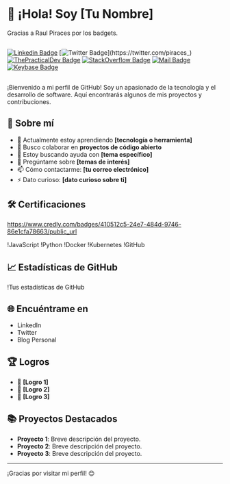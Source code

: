 # 👋 ¡Hola! Soy [Tu Nombre]

Gracias a Raul Piraces por los badgets. 
##
[![Linkedin Badge](https://img.shields.io/badge/-Raúl%20Piracés%20Alastuey-blue?style=flat-square&logo=Linkedin&logoColor=white&link=https://www.linkedin.com/in/ra%C3%BAl-pirac%C3%A9s-alastuey-137569a5/)](https://www.linkedin.com/in/ra%C3%BAl-pirac%C3%A9s-alastuey-137569a5/)
[![Twitter Badge](https://img.shields.io/badge/-@piraces_-1ca0f1?style=flat-square&labelColor=1ca0f1&logo=twitter&logoColor=white&link=https://twitter.com/piraces_)](https://twitter.com/piraces_)
[![ThePracticalDev Badge](https://img.shields.io/badge/-@piraces-0A0A0A?style=flat-square&labelColor=black&logo=dev.to&link=https://dev.to/piraces/)](https://dev.to/piraces)
[![StackOverflow Badge](https://img.shields.io/badge/-piraces-FE7A16?style=flat-square&logo=Stack%20Overflow&logoColor=white&link=https://stackoverflow.com/users/4064162/piraces)](https://stackoverflow.com/users/4064162/piraces)
[![Mail Badge](https://img.shields.io/badge/-raul@piraces.dev-8B89CC?style=flat-square&logo=Protonmail&logoColor=white&link=mailto:raul@piraces.dev)](mailto:raul@piraces.dev)
[![Keybase Badge](https://img.shields.io/badge/-piraces-33A0FF?style=flat-square&logo=Keybase&logoColor=white&link=https://keybase.io/piraces)](https://keybase.io/piraces)
##
¡Bienvenido a mi perfil de GitHub! Soy un apasionado de la tecnología y el desarrollo de software. Aquí encontrarás algunos de mis proyectos y contribuciones.

## 🚀 Sobre mí

- 🌱 Actualmente estoy aprendiendo **[tecnología o herramienta]**
- 👯 Busco colaborar en **proyectos de código abierto**
- 🤔 Estoy buscando ayuda con **[tema específico]**
- 💬 Pregúntame sobre **[temas de interés]**
- 📫 Cómo contactarme: **[tu correo electrónico]**
- ⚡ Dato curioso: **[dato curioso sobre ti]**

## 🛠️ Certificaciones

https://www.credly.com/badges/410512c5-24e7-484d-9746-86e1cfa78663/public_url

!JavaScript
!Python
!Docker
!Kubernetes
!GitHub

## 📈 Estadísticas de GitHub

!Tus estadísticas de GitHub

## 🌐 Encuéntrame en

- LinkedIn
- Twitter
- Blog Personal

## 🏆 Logros

- 🥇 **[Logro 1]**
- 🥈 **[Logro 2]**
- 🥉 **[Logro 3]**

## 📚 Proyectos Destacados

- **Proyecto 1**: Breve descripción del proyecto.
- **Proyecto 2**: Breve descripción del proyecto.
- **Proyecto 3**: Breve descripción del proyecto.

---

¡Gracias por visitar mi perfil! 😊
